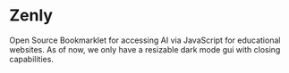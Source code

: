 # Zenly
Open Source Bookmarklet for accessing AI via JavaScript for educational websites. 
As of now, we only have a resizable dark mode gui with closing capabilities.
